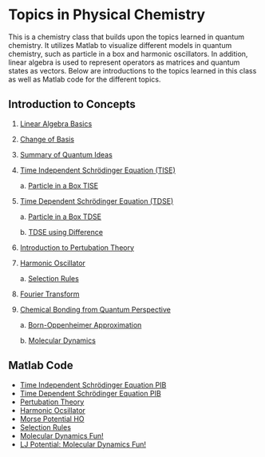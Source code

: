 # Topics in Physical Chemistry


This is a chemistry class that builds upon the topics learned in quantum chemistry. It utilizes Matlab to visualize different models in quantum chemistry, such as particle in a box and harmonic oscillators. In addition, linear algebra is used to represent operators as matrices and quantum states as vectors. Below are introductions to the topics learned in this class as well as Matlab code for the different topics. 



## Introduction to Concepts

1. [Linear Algebra Basics](Linear_Algebra.md)
2. [Change of Basis](Change_Basis.md)
3. [Summary of Quantum Ideas](Quantum_ideas.md)
4. [Time Independent Schrödinger Equation (TISE)](TISE.md)

      a. [Particle in a Box TISE](PIB.md)    
5. [Time Dependent Schrödinger Equation (TDSE)](TDSE.md)

      a. [Particle in a Box TDSE](PIB_TDSE.md)
      
      b. [TDSE using Difference](Class_Mar1.md) 
6. [Introduction to Pertubation Theory](Perturb.md)
7. [Harmonic Oscillator](HO.md)

      a. [Selection Rules](Selection_rules.md)
8. [Fourier Transform](fourier_transform.md)
9. [Chemical Bonding from Quantum Perspective](chemical_bonding.md) 

      a. [Born-Oppenheimer Approximation](BO.md) 
      
      b. [Molecular Dynamics](molecular_dynamics.md)

## Matlab Code

- [Time Independent Schrödinger Equation PIB](/TISEPIB.md)
- [Time Dependent Schrödinger Equation PIB](/TDSEPIB.md)
- [Pertubation Theory](/perturbcode.md)
- [Harmonic Ocsillator](/HOcode.md)
- [Morse Potential HO](/morsecode.md)
- [Selection Rules](/selection_rulescode.md)
- [Molecular Dynamics Fun!](/molecdynam.md)
- [LJ Potential: Molecular Dynamics Fun!](/LJPot.md)
